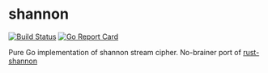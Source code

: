 # shannon 
[![Build Status](https://travis-ci.org/chatoooo/shannon.svg?branch=master)](https://travis-ci.org/chatoooo/shannon) [![Go Report Card](https://goreportcard.com/badge/github.com/chatoooo/shannon)](https://goreportcard.com/report/github.com/chatoooo/shannon)

Pure Go implementation of shannon stream cipher. No-brainer port of [rust-shannon](https://github.com/plietar/rust-shannon)
